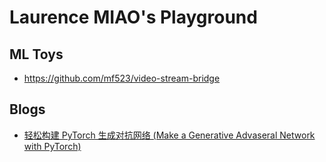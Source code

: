 # Laurence MIAO's Playground

## ML Toys
* https://github.com/mf523/video-stream-bridge


## Blogs
* [轻松构建 PyTorch 生成对抗网络 (Make a Generative Advaseral Network with PyTorch)](https://aws.amazon.com/cn/blogs/china/easily-build-pytorch-generative-adversarial-networks-gan/)

